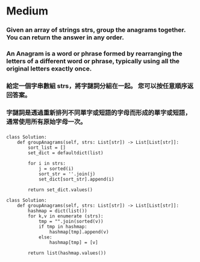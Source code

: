 # Medium

### Given an array of strings strs, group the anagrams together. You can return the answer in any order.
### An Anagram is a word or phrase formed by rearranging the letters of a different word or phrase, typically using all the original letters exactly once.

### 給定一個字串數組 strs，將字謎詞分組在一起。 您可以按任意順序返回答案。 
### 字謎詞是透過重新排列不同單字或短語的字母而形成的單字或短語，通常使用所有原始字母一次。

### 
### 
```
class Solution:
    def groupAnagrams(self, strs: List[str]) -> List[List[str]]:
        sort_list = []
        set_dict = defaultdict(list)

        for i in strs:
            j = sorted(i)
            sort_str = ''.join(j)
            set_dict[sort_str].append(i)
        
        return set_dict.values()
```

```
class Solution:
    def groupAnagrams(self, strs: List[str]) -> List[List[str]]:
        hashmap = dict(list())
        for k,v in enumerate (strs):
            tmp = "".join(sorted(v))
            if tmp in hashmap:
                hashmap[tmp].append(v)
            else:
                hashmap[tmp] = [v]
            
        return list(hashmap.values())
```

